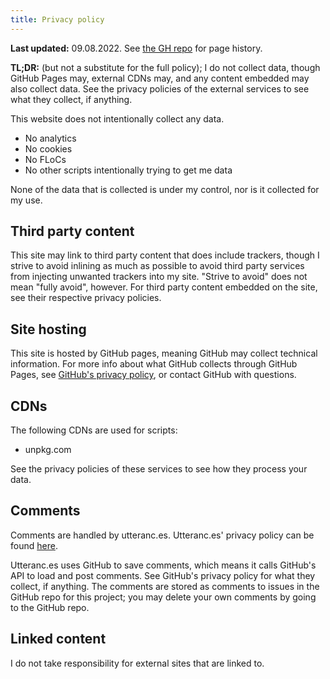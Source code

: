 ```yaml
---
title: Privacy policy
---
```


**Last updated:** 09.08.2022. See [the GH repo](https://github.com/LunarWatcher/lunarwatcher.github.io/blob/master/content/privacy.md) for page history.

**TL;DR:** (but not a substitute for the full policy); I do not collect data, though GitHub Pages may, external CDNs may, and any content embedded may also collect data. See the privacy policies of the external services to see what they collect, if anything.

This website does not intentionally collect any data.

* No analytics
* No cookies
* No FLoCs
* No other scripts intentionally trying to get me data

None of the data that is collected is under my control, nor is it collected for my use.

## Third party content

This site may link to third party content that does include trackers, though I strive to avoid inlining as much as possible to avoid third party services from injecting unwanted trackers into my site. "Strive to avoid" does not mean "fully avoid", however. For third party content embedded on the site, see their respective privacy policies.

## Site hosting

This site is hosted by GitHub pages, meaning GitHub may collect technical information. For more info about what GitHub collects through GitHub Pages, see [GitHub's privacy policy](https://docs.github.com/en/site-policy/privacy-policies/github-privacy-statement), or contact GitHub with questions.

## CDNs

The following CDNs are used for scripts:

* unpkg.com

See the privacy policies of these services to see how they process your data.

## Comments

Comments are handled by utteranc.es. Utteranc.es' privacy policy can be found [here](https://github.com/utterance/utterances/blob/master/PRIVACY-POLICY.md).

Utteranc.es uses GitHub to save comments, which means it calls GitHub's API to load and post comments. See GitHub's privacy policy for what they collect, if anything. The comments are stored as comments to issues in the GitHub repo for this project; you may delete your own comments by going to the GitHub repo.

## Linked content

I do not take responsibility for external sites that are linked to.
